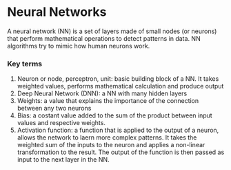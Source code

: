 # Neural Networks 

A neural network (NN) is a set of layers made of small nodes (or neurons) that perform mathematical operations to detect patterns in data. NN algorithms try to mimic how human neurons work. 

### Key terms
1. Neuron or node, perceptron, unit: basic building block of a NN. It takes weighted values, performs mathematical calculation and produce output
2. Deep Neural Network (DNN): a NN with many hidden layers 
3. Weights: a value that explains the importance of the connection between any two neurons
4. Bias: a costant value added to the sum of the product between input values and respective weights.
5. Activation function: a function that is applied to the output of a neuron, allows the network to laern more complex patterns. It takes the weighted sum of the inputs to the neuron and applies a non-linear transformation to the result. The output of the function is then passed as input to the next layer in the NN. 

